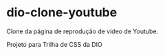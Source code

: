# dio-clone-youtube
Clone da página de reprodução de vídeo de Youtube.

Projeto para Trilha de CSS da DIO
